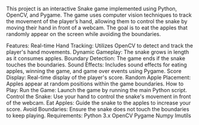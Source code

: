 This project is an interactive Snake game implemented using Python, OpenCV, and Pygame. The game uses computer vision techniques to track the movement of the player’s hand, allowing them to control the snake by moving their hand in front of a webcam. The goal is to eat the apples that randomly appear on the screen while avoiding the boundaries.

Features:
Real-time Hand Tracking: Utilizes OpenCV to detect and track the player's hand movements.
Dynamic Gameplay: The snake grows in length as it consumes apples.
Boundary Detection: The game ends if the snake touches the boundaries.
Sound Effects: Includes sound effects for eating apples, winning the game, and game over events using Pygame.
Score Display: Real-time display of the player's score.
Random Apple Placement: Apples appear at random positions within the game boundaries.
How to Play:
Run the Game: Launch the game by running the main Python script.
Control the Snake: Use your hand to control the snake's movement in front of the webcam.
Eat Apples: Guide the snake to the apples to increase your score.
Avoid Boundaries: Ensure the snake does not touch the boundaries to keep playing.
Requirements:
Python 3.x
OpenCV
Pygame
Numpy
Imutils
